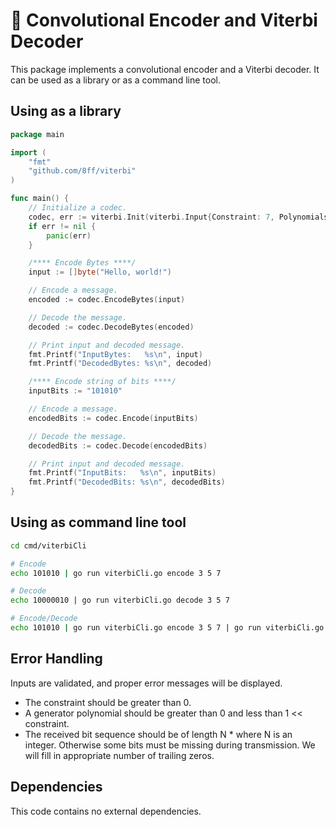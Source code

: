 # 📡 Convolutional Encoder and Viterbi Decoder

This package implements a convolutional encoder and a Viterbi decoder.
It can be used as a library or as a command line tool.

## Using as a library
```go
package main

import (
	"fmt"
	"github.com/8ff/viterbi"
)

func main() {
	// Initialize a codec.
	codec, err := viterbi.Init(viterbi.Input{Constraint: 7, Polynomials: []int{91, 109, 121}, ReversePolynomials: false})
	if err != nil {
		panic(err)
	}

	/**** Encode Bytes ****/
	input := []byte("Hello, world!")

	// Encode a message.
	encoded := codec.EncodeBytes(input)

	// Decode the message.
	decoded := codec.DecodeBytes(encoded)

	// Print input and decoded message.
	fmt.Printf("InputBytes:   %s\n", input)
	fmt.Printf("DecodedBytes: %s\n", decoded)

	/**** Encode string of bits ****/
	inputBits := "101010"

	// Encode a message.
	encodedBits := codec.Encode(inputBits)

	// Decode the message.
	decodedBits := codec.Decode(encodedBits)

	// Print input and decoded message.
	fmt.Printf("InputBits:   %s\n", inputBits)
	fmt.Printf("DecodedBits: %s\n", decodedBits)
}

```

## Using as command line tool
```bash
cd cmd/viterbiCli

# Encode
echo 101010 | go run viterbiCli.go encode 3 5 7

# Decode
echo 10000010 | go run viterbiCli.go decode 3 5 7

# Encode/Decode
echo 101010 | go run viterbiCli.go encode 3 5 7 | go run viterbiCli.go decode 3 5 7
```

## Error Handling
Inputs are validated, and proper error messages will be displayed.

* The constraint should be greater than 0.
* A generator polynomial should be greater than 0 and less than 1 << constraint.
* The received bit sequence should be of length N * <num-of-polynomials> where N is an integer. Otherwise some bits must be missing during transmission. We will fill in appropriate number of trailing zeros.

## Dependencies
This code contains no external dependencies.